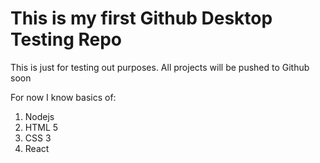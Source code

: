 # This is my first Github Desktop Testing Repo

This is just for testing out purposes.
All projects will be pushed to Github soon

For now I know basics of:

1. Nodejs
2. HTML 5
3. CSS 3
4. React

